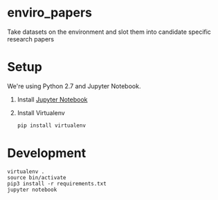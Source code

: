 # enviro_papers
Take datasets on the environment and slot them into candidate specific research papers

# Setup

We're using Python 2.7 and Jupyter Notebook.

1. Install [Jupyter Notebook](https://jupyter.readthedocs.io/en/latest/install.html)

2. Install Virtualenv

    ```bash
    pip install virtualenv
    ```

# Development

```
virtualenv .
source bin/activate
pip3 install -r requirements.txt
jupyter notebook
```



